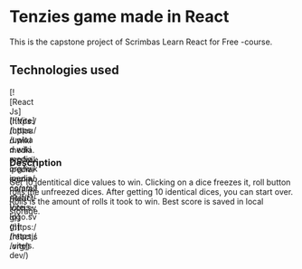 # Tenzies game made in React

This is the capstone project of Scrimbas Learn React for Free -course.

## Technologies used

<div style="width:50px; height:50px">
[![ReactJs](https://upload.wikimedia.org/wikipedia/commons/a/a7/React-icon.svg)](https://reactjs.org/)
</div>
<div style="width:50px; height:50px">
[![Vite](https://upload.wikimedia.org/wikipedia/commons/f/f1/Vitejs-logo.svg)](https://vitejs.dev/)
</div>

### Description

Get 10 identitical dice values to win.
Clicking on a dice freezes it, roll button rolls the unfreezed dices.
After getting 10 identical dices, you can start over.
Rolls is the amount of rolls it took to win.
Best score is saved in local storage.
